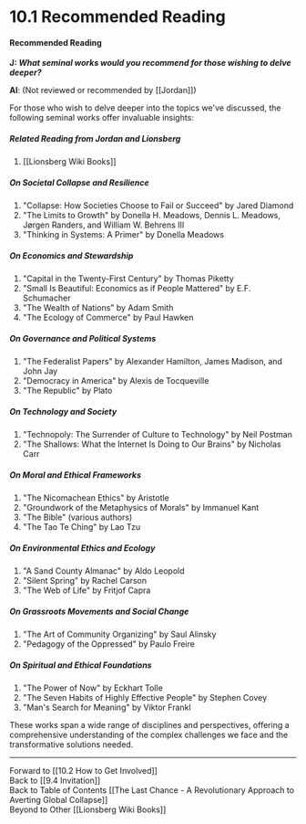 # 10.1 Recommended Reading

#### **Recommended Reading**

**J: *What seminal works would you recommend for those wishing to delve deeper?***

**AI**: (Not reviewed or recommended by [[Jordan]])

For those who wish to delve deeper into the topics we've discussed, the following seminal works offer invaluable insights:

##### Related Reading from Jordan and Lionsberg

1. [[Lionsberg Wiki Books]] 

##### On Societal Collapse and Resilience

1. "Collapse: How Societies Choose to Fail or Succeed" by Jared Diamond
2. "The Limits to Growth" by Donella H. Meadows, Dennis L. Meadows, Jørgen Randers, and William W. Behrens III
3. "Thinking in Systems: A Primer" by Donella Meadows

##### On Economics and Stewardship

1. "Capital in the Twenty-First Century" by Thomas Piketty
2. "Small Is Beautiful: Economics as if People Mattered" by E.F. Schumacher
3. "The Wealth of Nations" by Adam Smith
4. "The Ecology of Commerce" by Paul Hawken

##### On Governance and Political Systems

1. "The Federalist Papers" by Alexander Hamilton, James Madison, and John Jay
2. "Democracy in America" by Alexis de Tocqueville
3. "The Republic" by Plato

##### On Technology and Society

1. "Technopoly: The Surrender of Culture to Technology" by Neil Postman
2. "The Shallows: What the Internet Is Doing to Our Brains" by Nicholas Carr

##### On Moral and Ethical Frameworks

1. "The Nicomachean Ethics" by Aristotle
2. "Groundwork of the Metaphysics of Morals" by Immanuel Kant
3. "The Bible" (various authors)
4. "The Tao Te Ching" by Lao Tzu

##### On Environmental Ethics and Ecology

1. "A Sand County Almanac" by Aldo Leopold
2. "Silent Spring" by Rachel Carson
3. "The Web of Life" by Fritjof Capra

##### On Grassroots Movements and Social Change

1. "The Art of Community Organizing" by Saul Alinsky
2. "Pedagogy of the Oppressed" by Paulo Freire

##### On Spiritual and Ethical Foundations

1. "The Power of Now" by Eckhart Tolle
2. "The Seven Habits of Highly Effective People" by Stephen Covey
3. "Man's Search for Meaning" by Viktor Frankl

These works span a wide range of disciplines and perspectives, offering a comprehensive understanding of the complex challenges we face and the transformative solutions needed.

____

Forward to [[10.2 How to Get Involved]]  
Back to [[9.4 Invitation]]  
Back to Table of Contents [[The Last Chance - A Revolutionary Approach to Averting Global Collapse]]  
Beyond to Other [[Lionsberg Wiki Books]]  

